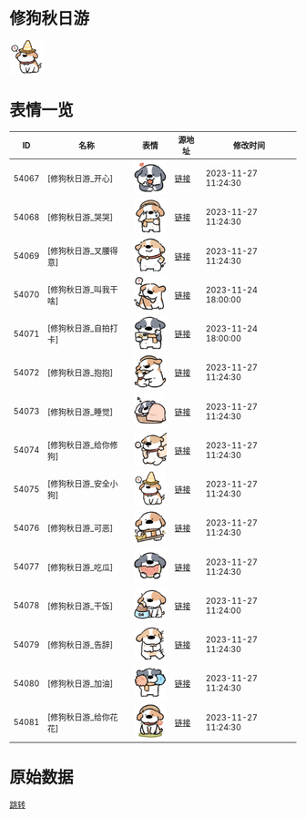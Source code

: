 # 修狗秋日游

<img src="./cover.png" height="60" alt="cover" />

# 表情一览

|ID|名称|表情|源地址|修改时间|
|----|----|----|----|----|
|54067|[修狗秋日游_开心]|<img src="./pic/054067_%5B修狗秋日游_开心%5D.png" height="60" alt="开心"/>|[链接](https://i0.hdslb.com/bfs/garb/8fe709ea845979edabe148c6d23d654a138cb55d.png)|2023-11-27 11:24:30|
|54068|[修狗秋日游_哭哭]|<img src="./pic/054068_%5B修狗秋日游_哭哭%5D.png" height="60" alt="哭哭"/>|[链接](https://i0.hdslb.com/bfs/garb/c74bff8653ec069e1a2ae72b69e0ed9754ce9e16.png)|2023-11-27 11:24:30|
|54069|[修狗秋日游_叉腰得意]|<img src="./pic/054069_%5B修狗秋日游_叉腰得意%5D.png" height="60" alt="叉腰得意"/>|[链接](https://i0.hdslb.com/bfs/garb/64d06b96a7631f259958efc400418cdf1a5fc6a2.png)|2023-11-27 11:24:30|
|54070|[修狗秋日游_叫我干啥]|<img src="./pic/054070_%5B修狗秋日游_叫我干啥%5D.png" height="60" alt="叫我干啥"/>|[链接](https://i0.hdslb.com/bfs/garb/c8717d3000d70c46fb05bc43691a5b87e79bb2f6.png)|2023-11-24 18:00:00|
|54071|[修狗秋日游_自拍打卡]|<img src="./pic/054071_%5B修狗秋日游_自拍打卡%5D.png" height="60" alt="自拍打卡"/>|[链接](https://i0.hdslb.com/bfs/garb/8989b72066ae42e5580f8d551c6496ef58aa6046.png)|2023-11-24 18:00:00|
|54072|[修狗秋日游_抱抱]|<img src="./pic/054072_%5B修狗秋日游_抱抱%5D.png" height="60" alt="抱抱"/>|[链接](https://i0.hdslb.com/bfs/garb/204c73fedaead19ce61e1d6f13c23ee30ec9ecc7.png)|2023-11-27 11:24:30|
|54073|[修狗秋日游_睡觉]|<img src="./pic/054073_%5B修狗秋日游_睡觉%5D.png" height="60" alt="睡觉"/>|[链接](https://i0.hdslb.com/bfs/garb/6fc6cd69f43f2f048be3adee58541d8413726144.png)|2023-11-27 11:24:30|
|54074|[修狗秋日游_给你修狗]|<img src="./pic/054074_%5B修狗秋日游_给你修狗%5D.png" height="60" alt="给你修狗"/>|[链接](https://i0.hdslb.com/bfs/garb/ad8ce9588dbec3017ade6edf32e0c7574a461fd3.png)|2023-11-27 11:24:30|
|54075|[修狗秋日游_安全小狗]|<img src="./pic/054075_%5B修狗秋日游_安全小狗%5D.png" height="60" alt="安全小狗"/>|[链接](https://i0.hdslb.com/bfs/garb/8d1e61db6d24fedb5613fa0d6e2b1c932600aa8b.png)|2023-11-27 11:24:30|
|54076|[修狗秋日游_可恶]|<img src="./pic/054076_%5B修狗秋日游_可恶%5D.png" height="60" alt="可恶"/>|[链接](https://i0.hdslb.com/bfs/garb/7d03c690c8b0904ebe5d94b22092e67dd50f3f2a.png)|2023-11-27 11:24:30|
|54077|[修狗秋日游_吃瓜]|<img src="./pic/054077_%5B修狗秋日游_吃瓜%5D.png" height="60" alt="吃瓜"/>|[链接](https://i0.hdslb.com/bfs/garb/253172efd707e44a2d5a85b001912424c107124f.png)|2023-11-27 11:24:30|
|54078|[修狗秋日游_干饭]|<img src="./pic/054078_%5B修狗秋日游_干饭%5D.png" height="60" alt="干饭"/>|[链接](https://i0.hdslb.com/bfs/garb/a53632dc7b39e2ef2873e2fb6cf15fc7c0ba4346.png)|2023-11-27 11:24:00|
|54079|[修狗秋日游_告辞]|<img src="./pic/054079_%5B修狗秋日游_告辞%5D.png" height="60" alt="告辞"/>|[链接](https://i0.hdslb.com/bfs/garb/ee463fd8cf0e67bea26ca30b40a1b0ca655e25a9.png)|2023-11-27 11:24:30|
|54080|[修狗秋日游_加油]|<img src="./pic/054080_%5B修狗秋日游_加油%5D.png" height="60" alt="加油"/>|[链接](https://i0.hdslb.com/bfs/garb/f6c765df318399f5b919b6e6d618113b03318721.png)|2023-11-27 11:24:30|
|54081|[修狗秋日游_给你花花]|<img src="./pic/054081_%5B修狗秋日游_给你花花%5D.png" height="60" alt="给你花花"/>|[链接](https://i0.hdslb.com/bfs/garb/82c4d3d59f3a3c9bb21e5f43bf12a4a5677fc687.png)|2023-11-27 11:24:30|

# 原始数据

[跳转](./raw.json)

